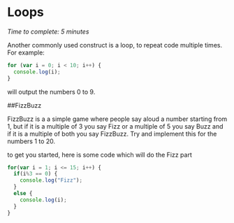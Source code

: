 # Loops
_Time to complete: 5 minutes_

Another commonly used construct is a loop, to repeat code multiple times. For example:

```javascript
for (var i = 0; i < 10; i++) {
  console.log(i);
}
```
will output the numbers 0 to 9.

##FizzBuzz

FizzBuzz is a a simple game where people say aloud a number starting from 1, but if it is a multiple of 3 you say Fizz or a multiple of 5 you say Buzz and if it is a multiple of both you say FizzBuzz. Try and implement this for the numbers 1 to 20.

to get you started, here is some code which will do the Fizz part

```javascript
for(var i = 1; i <= 15; i++) {
  if(i%3 == 0) {
    console.log("Fizz");
  }
  else {
    console.log(i);
  }
}
```